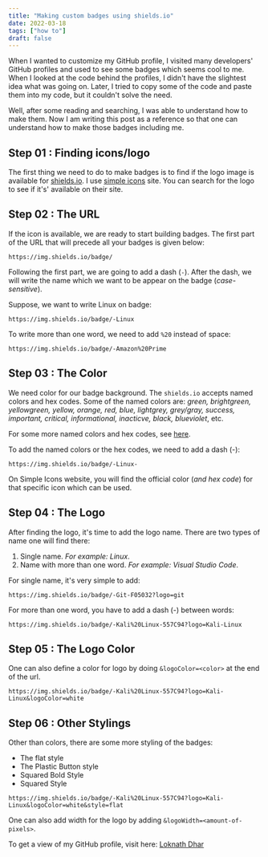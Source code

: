 ```yaml
---
title: "Making custom badges using shields.io"
date: 2022-03-18
tags: ["how to"]
draft: false
---
```


When I wanted to customize my GitHub profile, I visited many developers' GitHub profiles and used to see some badges which seems cool to me. When I looked at the code behind the profiles, I didn't have the slightest idea what was going on. Later, I tried to copy some of the code and paste them into my code, but it couldn't solve the need.

Well, after some reading and searching, I was able to understand how to make them. Now I am writing this post as a reference so that one can understand how to make those badges including me.

## Step 01 : Finding icons/logo

The first thing we need to do to make badges is to find if the logo image is available for [shields.io](https://shields.io/#your-badge). I use [simple icons](https://simpleicons.org/) site. You can search for the logo to see if it's' available on their site.

## Step 02 : The URL

If the icon is available, we are ready to start building badges. The first part of the URL that will precede all your badges is given below:

```
https://img.shields.io/badge/
```

Following the first part, we are going to add a dash (`-`). After the dash, we will write the name which we want to be appear on the badge (*case-sensitive*).

Suppose, we want to write Linux on badge:

```
https://img.shields.io/badge/-Linux
```

To write more than one word, we need to add `%20` instead of space:

```
https://img.shields.io/badge/-Amazon%20Prime
```

## Step 03 : The Color

We need color for our badge background. The `shields.io` accepts named colors and hex codes. Some of the named colors are: *green, brightgreen, yellowgreen, yellow, orange, red, blue, lightgrey, grey/gray, success, important, critical, informational, inacticve, black, blueviolet*, etc.

For some more named colors and hex codes, see [here](https://htmlcolorcodes.com/color-names/).

To add the named colors or the hex codes, we need to add a dash (-):

```
https://img.shields.io/badge/-Linux-
```

On Simple Icons website, you will find the official color (*and hex code*) for that specific icon which can be used.

## Step 04 : The Logo

After finding the logo, it's time to add the logo name. There are two types of name one will find there:

1. Single name. *For example: Linux*.
2. Name with more than one word. *For example: Visual Studio Code*.

For single name, it's very simple to add:

```
https://img.shields.io/badge/-Git-F05032?logo=git
```

For more than one word, you have to add a dash (-) between words:

```
https://img.shields.io/badge/-Kali%20Linux-557C94?logo=Kali-Linux
```

## Step 05 : The Logo Color

One can also define a color for logo by doing `&logoColor=<color>` at the end of the url.

```
https://img.shields.io/badge/-Kali%20Linux-557C94?logo=Kali-Linux&logoColor=white
```

## Step 06 : Other Stylings

Other than colors, there are some more styling of the badges:

- The flat style
- The Plastic Button style
- Squared Bold Style
- Squared Style

```
https://img.shields.io/badge/-Kali%20Linux-557C94?logo=Kali-Linux&logoColor=white&style=flat
```

One can also add width for the logo by adding `&logoWidth=<amount-of-pixels>`.

To get a view of my GitHub profile, visit here: [Loknath Dhar](https://github.com/Dhar01)